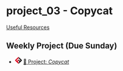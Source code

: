 # project_03 - Copycat

[Useful Resources](demo.md#Resources)

## Weekly Project (Due Sunday)
- ![FSA](/logo.png) [🔬 Project: *Copycat*](https://learn.fullstackacademy.com/workshop/5e39801abea4910004b82701/landing)

